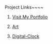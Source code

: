 Project Links~~~~

1. <a href="https://sanuar.me/">Visit My Portfolio</a>

2. <a href="https://sanuar.vercel.app/">Art</a>

3. <a href="https://digital-clocks.vercel.app/">Digital-Clock</a>
